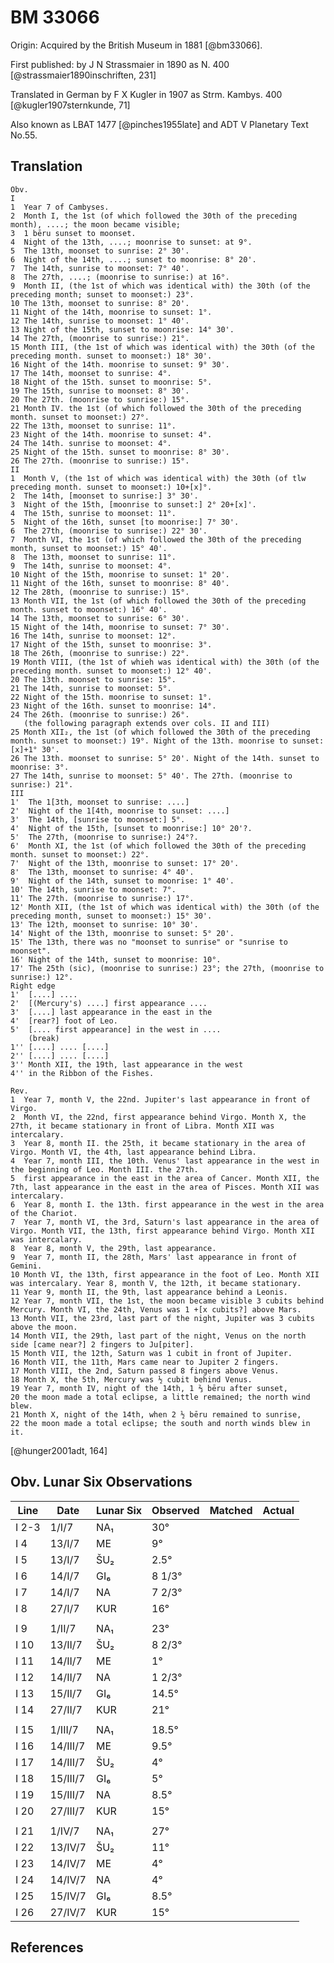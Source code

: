 # BM 33066 

Origin: Acquired by the British Museum in 1881 [@bm33066].

First published: by J N Strassmaier in 1890 as N. 400 [@strassmaier1890inschriften, 231]

Translated in German by F X Kugler in 1907 as Strm. Kambys. 400 [@kugler1907sternkunde, 71]

Also known as LBAT 1477 [@pinches1955late] and ADT V Planetary Text No.55.

## Translation

```
Obv.
I
1  Year 7 of Cambyses.
2  Month I, the 1st (of which followed the 30th of the preceding month), ....; the moon became visible;
3  1 bēru sunset to moonset.
4  Night of the 13th, ....; moonrise to sunset: at 9°.
5  The 13th, moonset to sunrise: 2° 30'.
6  Night of the 14th, ....; sunset to moonrise: 8° 20'.
7  The 14th, sunrise to moonset: 7° 40'.
8  The 27th, ....; (moonrise to sunrise:) at 16°.
9  Month II, (the 1st of which was identical with) the 30th (of the preceding month; sunset to moonset:) 23°.
10 The 13th, moonset to sunrise: 8° 20'.
11 Night of the 14th, moonrise to sunset: 1°.
12 The 14th, sunrise to moonset: 1° 40'.
13 Night of the 15th, sunset to moonrise: 14° 30'.
14 The 27th, (moonrise to sunrise:) 21°.
15 Month III, (the 1st of which was identical with) the 30th (of the preceding month. sunset to moonset:) 18° 30'.
16 Night of the 14th. moonrise to sunset: 9° 30'.
17 The 14th, moonset to sunrise: 4°.
18 Night of the 15th. sunset to moonrise: 5°.
19 The 15th, sunrise to moonset: 8° 30'.
20 The 27th. (moonrise to sunrise:) 15°.
21 Month IV. the 1st (of which followed the 30th of the preceding month. sunset to moonset:) 27°.
22 The 13th, moonset to sunrise: 11°.
23 Night of the 14th. moonrise to sunset: 4°.
24 The 14th. sunrise to moonset: 4°.
25 Night of the 15th. sunset to moonrise: 8° 30'.
26 The 27th. (moonrise to sunrise:) 15°.
II
1  Month V, (the 1st of which was identical with) the 30th (of tlw preceding month. sunset to moonset:) 10+[x]°.
2  The 14th, [moonset to sunrise:] 3° 30'.
3  Night of the 15th, [moonrise to sunset:] 2° 20+[x]'.
4  The 15th, sunrise to moonset: 11°.
5  Night of the 16th, sunset [to moonrise:] 7° 30'.
6  The 27th, (moonrise to sunrise:) 22° 30'.
7  Month VI, the 1st (of which followed the 30th of the preceding month, sunset to moonset:) 15° 40'.
8  The 13th, moonset to sunrise: 11°.
9  The 14th, sunrise to moonset: 4°.
10 Night of the 15th, moonrise to sunset: 1° 20'.
11 Night of the 16th, sunset to moonrise: 8° 40'.
12 The 28th, (moonrise to sunrise:) 15°.
13 Month VII, the 1st (of which followed the 30th of the preceding month. sunset to moonset:) 16° 40'.
14 The 13th, moonset to sunrise: 6° 30'.
15 Night of the 14th, moonrise to sunset: 7° 30'.
16 The 14th, sunrise to moonset: 12°.
17 Night of the 15th, sunset to moonrise: 3°.
18 The 26th, (moonrise to sunrise:) 22°.
19 Month VIII, (the 1st of whieh was identical with) the 30th (of the preceding month. sunset to moonset:) 12° 40'.
20 The 13th. moonset to sunrise: 15°.
21 The 14th, sunrise to moonset: 5°.
22 Night of the 15th. moonrise to sunset: 1°.
23 Night of the 16th. sunset to moonrise: 14°.
24 The 26th. (moonrise to sunrise:) 26°.
   (the following paragraph extends over cols. II and III)
25 Month XII₂, the 1st (of which followed the 30th of the preceding month. sunset to moonset:) 19°. Night of the 13th. moonrise to sunset: [x]+1° 30'.
26 The 13th. moonset to sunrise: 5° 20'. Night of the 14th. sunset to moonrise: 3°.
27 The 14th, sunrise to moonset: 5° 40'. The 27th. (moonrise to sunrise:) 21°.
III
1'  The 1[3th, moonset to sunrise: ....]
2'  Night of the 1[4th, moonrise to sunset: ....]
3'  The 14th, [sunrise to moonset:] 5°.
4'  Night of the 15th, [sunset to moonrise:] 10° 20'?.
5'  The 27th, (moonrise to sunrise:) 24°?.
6'  Month XI, the 1st (of which followed the 30th of the preceding month. sunset to moonset:) 22°.
7'  Night of the 13th, moonrise to sunset: 17° 20'.
8'  The 13th, moonset to sunrise: 4° 40'.
9'  Night of the 14th, sunset to moonrise: 1° 40'.
10' The 14th, sunrise to moonset: 7°.
11' The 27th. (moonrise to sunrise:) 17°.
12' Month XII, (the 1st of which was identical with) the 30th (of the preceding month, sunset to moonset:) 15° 30'.
13' The 12th, moonset to sunrise: 10° 30'.
14' Night of the 13th, moonrise to sunset: 5° 20'.
15' The 13th, there was no "moonset to sunrise" or "sunrise to moonset".
16' Night of the 14th, sunset to moonrise: 10°.
17' The 25th (sic), (moonrise to sunrise:) 23°; the 27th, (moonrise to sunrise:) 12°.
Right edge
1'  [....] ....
2'  [(Mercury's) ....] first appearance ....
3'  [....] last appearance in the east in the
4'  [rear?] foot of Leo.
5'  [.... first appearance] in the west in ....
    (break)
1'' [....] .... [....]
2'' [....] .... [....]
3'' Month XII, the 19th, last appearance in the west
4'' in the Ribbon of the Fishes.

Rev.
1  Year 7, month V, the 22nd. Jupiter's last appearance in front of Virgo.
2  Month VI, the 22nd, first appearance behind Virgo. Month X, the 27th, it became stationary in front of Libra. Month XII was intercalary.
3  Year 8, month II. the 25th, it became stationary in the area of Virgo. Month VI, the 4th, last appearance behind Libra.
4  Year 7, month III, the 10th. Venus' last appearance in the west in the beginning of Leo. Month III. the 27th.
5  first appearance in the east in the area of Cancer. Month XII, the 7th, last appearance in the east in the area of Pisces. Month XII was intercalary.
6  Year 8, month I. the 13th. first appearance in the west in the area of the Chariot.
7  Year 7, month VI, the 3rd, Saturn's last appearance in the area of Virgo. Month VII, the 13th, first appearance behind Virgo. Month XII was intercalary.
8  Year 8, month V, the 29th, last appearance.
9  Year 7, month II, the 28th, Mars' last appearance in front of Gemini.
10 Month VI, the 13th, first appearance in the foot of Leo. Month XII was intercalary. Year 8, month V, the 12th, it became stationary.
11 Year 9, month II, the 9th, last appearance behind a Leonis.
12 Year 7, month VII, the 1st, the moon became visible 3 cubits behind Mercury. Month VI, the 24th, Venus was 1 +[x cubits?] above Mars.
13 Month VII, the 23rd, last part of the night, Jupiter was 3 cubits above the moon.
14 Month VII, the 29th, last part of the night, Venus on the north side [came near?] 2 fingers to Ju[piter].
15 Month VII, the 12th, Saturn was 1 cubit in front of Jupiter.
16 Month VII, the 11th, Mars came near to Jupiter 2 fingers.
17 Month VIII, the 2nd, Saturn passed 8 fingers above Venus.
18 Month X, the 5th, Mercury was ½ cubit behind Venus.
19 Year 7, month IV, night of the 14th, 1 ⅔ bēru after sunset,
20 the moon made a total eclipse, a little remained; the north wind blew.
21 Month X, night of the 14th, when 2 ½ bēru remained to sunrise,
22 the moon made a total eclipse; the south and north winds blew in it.
```
[@hunger2001adt, 164]

## Obv. Lunar Six Observations

| Line  | Date     | Lunar Six  | Observed | Matched | Actual |
|-------|----------|------------|----------|---------|--------|
| I 2-3 | 1/I/7    | NA₁        | 30°      |         |        |
| I 4   | 13/I/7   | ME         | 9°       |         |        |
| I 5   | 13/I/7   | ŠU₂        | 2.5°     |         |        |
| I 6   | 14/I/7   | GI₆        | 8 1/3°   |         |        |
| I 7   | 14/I/7   | NA         | 7 2/3°   |         |        |
| I 8   | 27/I/7   | KUR        | 16°      |         |        |
|       |          |            |          |         |        |
| I 9   | 1/II/7   | NA₁        | 23°      |         |        |
| I 10  | 13/II/7  | ŠU₂        | 8 2/3°   |         |        |
| I 11  | 14/II/7  | ME         | 1°       |         |        |
| I 12  | 14/II/7  | NA         | 1 2/3°   |         |        |
| I 13  | 15/II/7  | GI₆        | 14.5°    |         |        |
| I 14  | 27/II/7  | KUR        | 21°      |         |        |
|       |          |            |          |         |        |
| I 15  | 1/III/7  | NA₁        | 18.5°    |         |        |
| I 16  | 14/III/7 | ME         | 9.5°     |         |        |
| I 17  | 14/III/7 | ŠU₂        | 4°       |         |        |
| I 18  | 15/III/7 | GI₆        | 5°       |         |        |
| I 19  | 15/III/7 | NA         | 8.5°     |         |        |
| I 20  | 27/III/7 | KUR        | 15°      |         |        |
|       |          |            |          |         |        |
| I 21  | 1/IV/7   | NA₁        | 27°      |         |        |
| I 22  | 13/IV/7  | ŠU₂        | 11°      |         |        |
| I 23  | 14/IV/7  | ME         | 4°       |         |        |
| I 24  | 14/IV/7  | NA         | 4°       |         |        |
| I 25  | 15/IV/7  | GI₆        | 8.5°     |         |        |
| I 26  | 27/IV/7  | KUR        | 15°      |         |        |

## References

